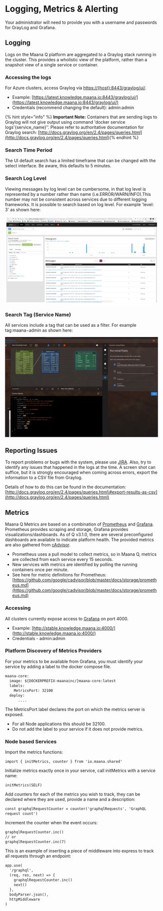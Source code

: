 # Logging, Metrics & Alerting

Your administrator will need to provide you with a username and passwords for GrayLog and Grafana.

## Logging  <a id="logging"></a>

Logs on the Maana Q platform are aggregated to a Graylog stack running in the cluster. This provides a wholistic view of the platform, rather than a snapshot view of a single service or container.

### Accessing the logs   <a id="accessing-the-logs"></a>

For Azure clusters, access Graylog via [https://{host}:8443/graylog/ui/](https://{host}:8443/graylog/ui/).

* Example: [https://latest.knowledge.maana.io:8443/graylog/ui/](https://latest.knowledge.maana.io:8443/graylog/ui/)​
* Credentials \(recommend changing the default\): admin:admin

{% hint style="info" %}
**Important Note:** Containers that are sending logs to Graylog will not give output using command 'docker service logs'{service\_name}’’. Please refer to authoritative documentation for Graylog search: [http://docs.graylog.org/en/2.4/pages/queries.html](http://docs.graylog.org/en/2.4/pages/queries.html)​
{% endhint %}

### Search Time Period  <a id="search-time-period"></a>

The UI default search has a limited timeframe that can be changed with the select interface. Be aware, this defaults to 5 minutes.

### Search Log Level  <a id="search-log-level"></a>

Viewing messages by log level can be cumbersome, in that log level is represented by a number rather than name \(i.e.ERROR/WARN/INFO\).This number may not be consistent across services due to different logging frameworks. It is possible to search based on log level. For example 'level: 3' as shown here:

![Example &apos;level 3&apos;](../../../.gitbook/assets/image%20%2824%29.png)

### Search Tag \(Service Name\)  <a id="search-tag-service-name"></a>

All services include a tag that can be used as a filter. For example tag:maana−admin as shown here:

![Example Tag](../../../.gitbook/assets/image%20%2883%29.png)

## Reporting Issues  <a id="reporting-issues"></a>

To report problems or bugs with the system, please use [JIRA](https://jira.corp.maana.io/secure/WelcomeToJIRA.jspa). Also, try to identify any issues that happened in the logs at the time. A screen shot can suffice, but it is strongly encouraged when coming across errors, export the information to a CSV file from Graylog.

Details of how to do this can be found in the documentation: [http://docs.graylog.org/en/2.4/pages/queries.html\#export-results-as-csv](http://docs.graylog.org/en/2.4/pages/queries.html)​

## Metrics  <a id="metrics"></a>

Maana Q Metrics are based on a combination of [Prometheus](https://prometheus.io/) and [Grafana](https://grafana.com/). Prometheus provides scraping and storage, Grafana provides visualizations/dashboards. As of Q v3.1.0, there are several preconfigured dashboards are available to indicate platform health. The provided metrics are also gathered from [cAdvisor](https://github.com/google/cadvisor).

* Prometheus uses a pull model to collect metrics, so in Maana Q, metrics are collected from each service every 15 seconds.
* New services with metrics are identified by polling the running containers once per minute.
* See here for metric definitions for Prometheus: [https://github.com/google/cadvisor/blob/master/docs/storage/prometheus.md](https://github.com/google/cadvisor/blob/master/docs/storage/prometheus.md)

### Accessing  <a id="accessing"></a>

All clusters currently expose access to [Grafana](https://grafana.com/) on port 4000.

* Example: [http://stable.knowledge.maana.io:4000/](http://stable.knowledge.maana.io:4000/)​
* Credentials - admin:admin

### Platform Discovery of Metrics Providers  <a id="platform-discovery-of-metrics-providers"></a>

For your metrics to be available from Grafana, you must identify your service by adding a label to the docker compose file.

```text
maana-core:
  image: ${DOCKERPREFIX-maanainc/}maana-core:latest
  labels:
    MetricsPort: 32100
  deploy:
      ....
```

The MetricsPort label declares the port on which the metrics server is exposed.

* For all Node applications this should be 32100.
* Do not add the label to your service if it does not provide metrics.

### Node based Services  <a id="node-based-services"></a>

Import the metrics functions:

```text
import { initMetrics, counter } from 'io.maana.shared'
```

Initialize metrics exactly once in your service, call initMetrics with a service name:

```text
initMetrics(SELF)
```

Add counters for each of the metrics you wish to track, they can be declared where they are used, provide a name and a description:

```text
const graphqlRequestCounter = counter('graphqlRequests', 'GraphQL request count')
```

Increment the counter when the event occurs:

```text
graphqlRequestCounter.inc()
// or
graphqlRequestCounter.inc(7)
```

This is an example of inserting a piece of middleware into express to track all requests through an endpoint:

```text
app.use(
  '/graphql',
  (req, res, next) => {
    graphqlRequestCounter.inc()
    next()
  },
  bodyParser.json(),
  httpMiddleware
)
```

[    
](https://maana-ue.gitbook.io/product/role-guide/administrator-guide/service-startup-stabilizing-and-metrics)

